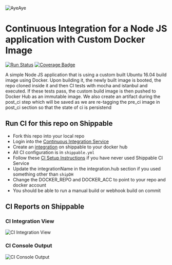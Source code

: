 ![AyeAye](https://github.com/shippableSamples/saving-ci-artifacts-in-a-docker-image/blob/master/public/resources/images/captain.png)

# Continuous Integration for a Node JS application with Custom Docker Image
[![Run Status](https://api.shippable.com/projects/5886d1fc11c45a1000afd38b/badge?branch=master)](https://app.shippable.com/projects/5886d1fc11c45a1000afd38b)
[![Coverage Badge](https://api.shippable.com/projects/5886d1fc11c45a1000afd38b/coverageBadge?branch=master)](https://app.shippable.com/projects/5886d1fc11c45a1000afd38b)

A simple Node JS application that is using a custom built Ubuntu 16.04 build image 
using Docker. Upon building it, the newly built image is booted, the repo cloned
inside it and then CI tests with mocha and istanbul and executed. If these tests
pass, the custom build image is then pushed to Docker Hub as an immutable image.
We also create an artifact during the post_ci step which will be saved as we are 
re-tagging the pre_ci image in post_ci section so that the state of ci is persistend


## Run CI for this repo on Shippable
* Fork this repo into your local repo
* Login into the [Continuous Integration Service](wwww.shippable.com) 
* Create an [integration](http://docs.shippable.com/integrations/imageRegistries/dockerHub/) on shippable to your docker hub
* All CI configuration is in `shippable.yml`
* Follow these [CI Setup Instructions](http://docs.shippable.com/ci/runFirstBuild/) if you have never used Shippable CI Service
* Update the integrationName in the integration.hub section if you used something other than `shipDH`
* Change the DOCKER_REPO and DOCKER_ACC to point to your repo and docker account
* You should be able to run a manual build or webhook build on commit

## CI Reports on Shippable

### CI Integration View
![CI Integration View](https://github.com/shippableSamples/saving-ci-artifacts-in-a-docker-image/blob/master/public/resources/images/integration.jpg)

### CI Console Output
![CI Console Output](https://github.com/shippableSamples/saving-ci-artifacts-in-a-docker-image/blob/master/public/resources/images/console.jpg)
